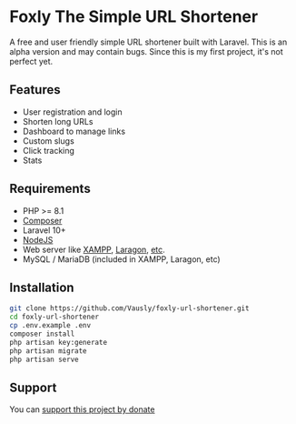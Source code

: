 # Foxly The Simple URL Shortener

A free and user friendly simple URL shortener built with Laravel. This is an alpha version and may contain bugs.
Since this is my first project, it's not perfect yet.

## Features

- User registration and login
- Shorten long URLs
- Dashboard to manage links
- Custom slugs
- Click tracking
- Stats

## Requirements

- PHP >= 8.1
- [Composer](https://getcomposer.org/)
- Laravel 10+
- [NodeJS](https://nodejs.org/en/download/)
- Web server like [XAMPP](https://www.apachefriends.org/download.html), [Laragon](https://www.laragon.org/download/), [etc](https://www.google.com/search?q=Open+Source+PHP+Servers).
- MySQL / MariaDB (included in XAMPP, Laragon, etc)

## Installation

```bash
git clone https://github.com/Vausly/foxly-url-shortener.git
cd foxly-url-shortener
cp .env.example .env
composer install
php artisan key:generate
php artisan migrate
php artisan serve
```

## Support
You can [support this project by donate](https://vausly.ch/tip)